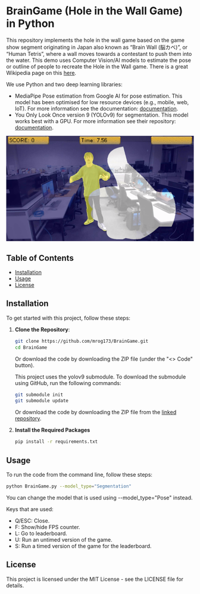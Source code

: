 # BrainGame (Hole in the Wall Game) in Python

This repository implements the hole in the wall game based on the game show segment originating in Japan also known as “Brain Wall (脳カベ)”, or “Human Tetris”, where a wall moves towards a contestant to push them into the water. This demo uses Computer Vision/AI models to estimate the pose or outline of people to recreate the Hole in the Wall game. There is a great Wikipedia page on this [here](https://en.wikipedia.org/wiki/Brain_Wall).

We use Python and two deep learning libraries:

- MediaPipe Pose estimation from Google AI for pose estimation. This model has been optimised for low resource devices (e.g., mobile, web, IoT). For more information see the documentation: [documentation](https://ai.google.dev/edge/mediapipe/solutions/guide).
- You Only Look Once version 9 (YOLOv9) for segmentation. This model works best with a GPU. For more information see their repository: [documentation](https://github.com/WongKinYiu/yolov9).

![Example of the game screen](images/Example.png "Example of the game screen")

## Table of Contents

- [Installation](#installation)
- [Usage](#usage)
- [License](#license)

## Installation

To get started with this project, follow these steps:

1. **Clone the Repository**:

   ```bash
   git clone https://github.com/mrog173/BrainGame.git
   cd BrainGame
   ```

   Or download the code by downloading the ZIP file (under the "<> Code" button).

   This project uses the yolov9 submodule. To download the submodule using GitHub, run the following commands:

   ```bash
   git submodule init
   git submodule update
   ```

   Or download the code by downloading the ZIP file from the [linked repository](https://github.com/WongKinYiu/yolov9/tree/5b1ea9a8b3f0ffe4fe0e203ec6232d788bb3fcff).
2. **Install the Required Packages**

   ```bash
   pip install -r requirements.txt
   ```

## **Usage**

To run the code from the command line, follow these steps:

```bash
python BrainGame.py --model_type="Segmentation"
```

You can change the model that is used using --model_type="Pose" instead.

Keys that are used:
- Q/ESC: Close.
- F: Show/hide FPS counter.
- L: Go to leaderboard.
- U: Run an untimed version of the game.
- S: Run a timed version of the game for the leaderboard.

## License

This project is licensed under the MIT License - see the LICENSE file for details.
